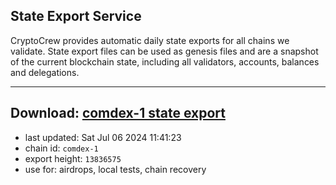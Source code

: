 ## State Export Service
CryptoCrew provides automatic daily state exports for all chains we validate. State export files can be used as genesis files and are a snapshot of the current blockchain state, including all validators, accounts, balances and delegations.

---
**Download: [comdex-1 state export](https://dl-eu2.ccvalidators.com/SERVICE/comdex/comdex-1_export_13836575.json)**
---

- last updated: Sat Jul 06 2024 11:41:23
- chain id: `comdex-1`
- export height: `13836575`
- use for: airdrops, local tests, chain recovery
